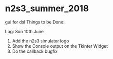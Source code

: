 # n2s3_summer_2018
gui for dsl
Things to be Done:


Log: Sun 10th June
1. Add the n2s3 simulator logo
2. Show the Console output on the Tkinter Widget
3. Do the callback bugfix
